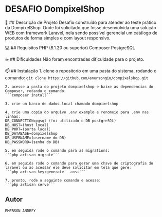 # DESAFIO DompixelShop

🤝 ## Descrição de Projeto
    Desafio construído para atender ao teste prático da DompixelShop. Onde foi solicitado que fosse desenvolvida uma solução WEB com framework Laravel, nela sendo possível gerencial um catálogo de produtos de forma simples e com layout responsivo.

💻 ## Requisitos
    PHP (8.1.20 ou superior)
    Composer
    PostgreSQL

☕ ## Dificuldades
    Não foram encontradas dificuldade para o projeto.
    
📫 ## Instalação
    1. clone o repositorio em uma pasta do sistema, rodando o comando:
    ```git clone https://github.com/emersongin/dompixelshop.git```
    
    2. acesse a pasta do projeto dompixelshop e baixe as dependencias do Composer, rodando o comando:
    ```composer install```

    3. crie um banco de dados local chamado dompixelshop

    4. crie uma copia do arquivo .env.exemplo e renomeio para .env nas linhas:
    DB_CONNECTION=pgsql (foi utilizado o DB postgreSQL)
    DB_HOST=(host local)
    DB_PORT=(porta local)
    DB_DATABASE=dompixelshop
    DB_USERNAME=(username do DB)
    DB_PASSWORD=(senha do DB)

    5. em seguida rode o comando para as migrations:
    ```php artisan migrate```
    
    6. em seguida rode o comando para gerar uma chave de criptografia do laravel ou ao acessar ele deve solicitar em tela que gere:
    ```php artisan key:generate --ansi```

    7. pronto, rode o seguinte comando e acesse:
    ```php artisan serve```

## Autor
    EMERSON ANDREY
